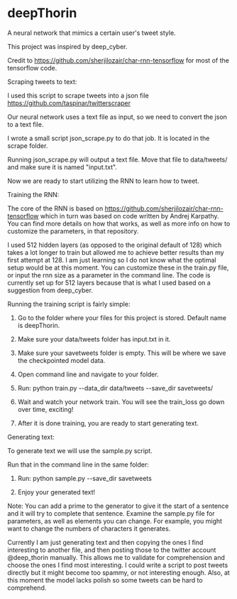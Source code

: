 # deepThorin
A neural network that mimics a certain user's tweet style.

This project was inspired by deep_cyber.

Credit to https://github.com/sherjilozair/char-rnn-tensorflow for most of the tensorflow code.

Scraping tweets to text:

I used this script to scrape tweets into a json file https://github.com/taspinar/twitterscraper

Our neural network uses a text file as input, so we need to convert the json to a text file.

I wrote a small script json_scrape.py to do that job. It is located in the scrape folder.

Running json_scrape.py will output a text file. Move that file to data/tweets/ and make sure it is named "input.txt".

Now we are ready to start utilizing the RNN to learn how to tweet.

Training the RNN:

The core of the RNN is based on https://github.com/sherjilozair/char-rnn-tensorflow which in turn was based on code written by Andrej Karpathy. You can find more details on how that works, as well as more info on how to customize the parameters, in that repository.

I used 512 hidden layers (as opposed to the original default of 128) which takes a lot longer to train but allowed me to achieve better results than my first attempt at 128. I am just learning so I do not know what the optimal setup would be at this moment. You can customize these in the train.py file, or input the rnn size as a parameter in the command line. The code is currently set up for 512 layers because that is what I used based on a suggestion from deep_cyber.

Running the training script is fairly simple:

1) Go to the folder where your files for this project is stored. Default name is deepThorin.

2) Make sure your data/tweets folder has input.txt in it.

3) Make sure your savetweets folder is empty. This will be where we save the checkpointed model data.

4) Open command line and navigate to your folder.

5) Run: python train.py --data_dir data/tweets --save_dir savetweets/

6) Wait and watch your network train. You will see the train_loss go down over time, exciting!

7) After it is done training, you are ready to start generating text.

Generating text:

To generate text we will use the sample.py script.

Run that in the command line in the same folder:

1) Run: python sample.py --save_dir savetweets

2) Enjoy your generated text!

Note: You can add a prime to the generator to give it the start of a sentence and it will try to complete that sentence. Examine the sample.py file for parameters, as well as elements you can change. For example, you might want to change the numbers of characters it generates.


Currently I am just generating text and then copying the ones I find interesting to another file, and then posting those to the twitter account @deep_thorin manually. This allows me to validate for comprehension and choose the ones I find most interesting. I could write a script to post tweets directly but it might become too spammy, or not interesting enough. Also, at this moment the model lacks polish so some tweets can be hard to comprehend.







